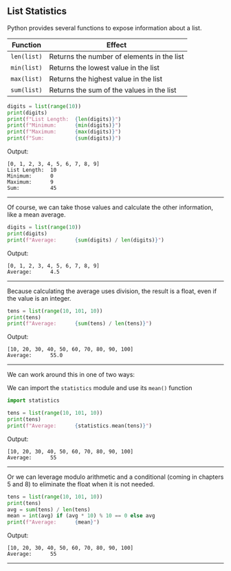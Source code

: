## List Statistics

Python provides several functions to expose information about a list.


|Function|Effect|
|-|-|
|`len(list)`|Returns the number of elements in the list|
|`min(list)`|Returns the lowest value in the list|
|`max(list)`|Returns the highest value in the list|
|`sum(list)`|Returns the sum of the values in the list|

```python
digits = list(range(10))
print(digits)
print(f"List Length:  {len(digits)}")
print(f"Minimum:      {min(digits)}")
print(f"Maximum:      {max(digits)}")
print(f"Sum:          {sum(digits)}")
```

Output:

```
[0, 1, 2, 3, 4, 5, 6, 7, 8, 9]
List Length:  10
Minimum:      0
Maximum:      9
Sum:          45
```

---

Of course, we can take those values and calculate the other information, like a
mean average.

```python
digits = list(range(10))
print(digits)
print(f"Average:      {sum(digits) / len(digits)}")
```

Output:

```
[0, 1, 2, 3, 4, 5, 6, 7, 8, 9]
Average:      4.5
```

---

Because calculating the average uses division, the result is a float, even if
the value is an integer.

```python
tens = list(range(10, 101, 10))
print(tens)
print(f"Average:      {sum(tens) / len(tens)}")
```

Output:

```
[10, 20, 30, 40, 50, 60, 70, 80, 90, 100]
Average:      55.0
```

---

We can work around this in one of two ways:

We can import the `statistics` module and use its `mean()` function

```python
import statistics

tens = list(range(10, 101, 10))
print(tens)
print(f"Average:      {statistics.mean(tens)}")
```

Output:

```
[10, 20, 30, 40, 50, 60, 70, 80, 90, 100]
Average:      55
```

---

Or we can leverage modulo arithmetic and a conditional (coming in chapters 
5 and 8) to eliminate the float when it is not needed.

```python
tens = list(range(10, 101, 10))
print(tens)
avg = sum(tens) / len(tens)
mean = int(avg) if (avg * 10) % 10 == 0 else avg
print(f"Average:      {mean}")
```

Output:

```
[10, 20, 30, 40, 50, 60, 70, 80, 90, 100]
Average:      55
```

---
